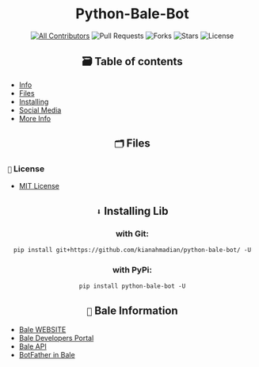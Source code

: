 <div align='center'>
<h1><b> Python-Bale-Bot</b></h1>

[![All Contributors](https://img.shields.io/github/contributors/kianahmadian/python-bale-bot)](#contributors-)
![Pull Requests](https://img.shields.io/github/issues-pr/kianahmadian/python-bale-bot?)
![Forks](https://img.shields.io/github/forks/kianahmadian/python-bale-bot)
![Stars](https://img.shields.io/github/stars/kianahmadian/python-bale-bot)
![License](https://img.shields.io/github/license/kianahmadian/python-bale-bot)
  
## 🗃 Table of contents
</div>

* [Info](https://github.com/kianahmadian/python-bale-bot/#%E2%84%B9-info)
* [Files](https://github.com/kianahmadian/python-bale-bot/#-files)
* [Installing](https://github.com/kianahmadian/python-bale-bot/#-installing)
* [Social Media](https://github.com/kianahmadian/python-bale-bot/#-social-media)
* [More Info](https://github.com/kianahmadian/python-bale-bot/#-more-info)


<div align='center'>

## `🗂` Files 

</div>

### `📜` License 
* [MIT License](https://github.com/kianahmadian/python-bale-bot//blob/main/LICENSE)
<div align='center'>

## `⬇` Installing Lib

### with Git:

```
pip install git+https://github.com/kianahmadian/python-bale-bot/ -U
```

### with PyPi:

```
pip install python-bale-bot -U
```

</div>

<div align='center'>

## `📡` Bale Information

</div>

* [Bale WEBSITE](https://bale.ai/)
* [Bale Developers Portal](https://devbale.ir/)
* [Bale API](https://devbale.ir/api/)
* [BotFather in Bale](https://ble.ir/@botfather)
